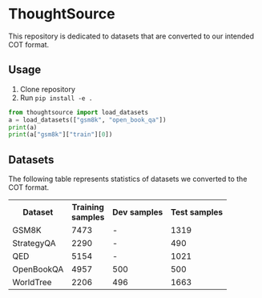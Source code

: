 # ThoughtSource
This repository is dedicated to datasets that are converted to our intended COT format.

## Usage

1. Clone repository
2. Run `pip install -e .`
   
```python
from thoughtsource import load_datasets
a = load_datasets(["gsm8k", "open_book_qa"])
print(a)
print(a["gsm8k"]["train"][0])
```

<h2>Datasets</h2>
<p>The following table represents statistics of datasets we converted to the COT format.</p>
</p>
<table>
  <tr>
    <th>
      Dataset
    </th>
    <th width="20">
      Training samples
    </th>
    <th>
      Dev samples
    </th>
    <th>
      Test samples
    </th>
  </tr>
  <tr>
    <td>
      GSM8K
    </td>
    <td>
      7473
    </td>
    <td>
      -
    </td>
    <td>
      1319
    </td>
  </tr>
  <tr>
    <td>
      StrategyQA
    </td>
    <td>
      2290
    </td>
    <td>
      -
    </td>
    <td>
      490
    </td>
  </tr>
  <tr>
    <td>
      QED
    </td>
    <td>
      5154
    </td>
    <td>
      -
    </td>
    <td>
      1021
    </td>
  </tr>
  <tr>
    <td>
      OpenBookQA
    </td>
    <td>
      4957
    </td>
    <td>
      500
    </td>
    <td>
      500
    </td>
  </tr>
  <tr>
    <td>
      WorldTree
    </td>
    <td>
      2206
    </td>
    <td>
      496
    </td>
    <td>
      1663
    </td>
  </tr>
</table>
